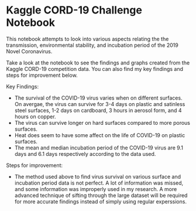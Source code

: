 # Kaggle CORD-19 Challenge Notebook

This notebook attempts to look into various aspects relating the the transmission, environmental stability, and incubation period of the 2019 Novel Coronavirus. 

Take a look at the notebook to see the findings and graphs created from the Kaggle CORD-19 competition data. You can also find my key findings and steps for improvement below. 

Key Findings:
- The survival of the COVID-19 virus varies when on different surfaces. On avergae, the virus can survive for 3-4 days on plastic and satinless steel surfaces, 1-2 days on cardboard, 3 hours in aerosol form, and 4 hours on copper.
- The virus can survive longer on hard surfaces compared to more porous surfaces. 
- Heat does seem to have some affect on the life of COVID-19 on plastic surfaces.
- The mean and median incubation period of the COVID-19 virus are 9.1 days and 6.1 days respectively according to the data used. 

Steps for improvement:
- The method used above to find virus survival on various surface and incubation period data is not perfect. A lot of information was missed, and some information was improperly used in my research. A more advanced technique of sifting through the large dataset will be required for more accurate findings instead of simply using regular experssions. 

